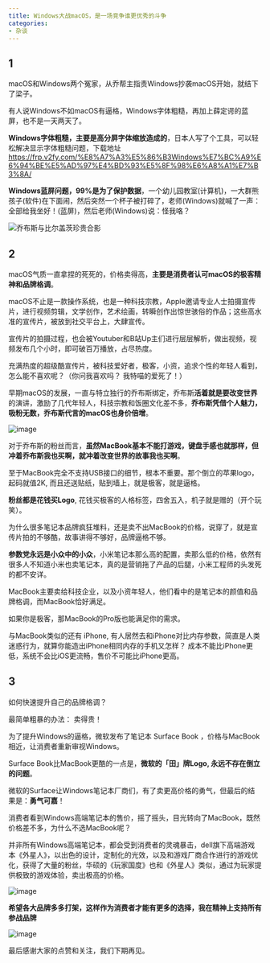 ```yaml
---
title: Windows大战macOS，是一场竞争谁更优秀的斗争
categories:
- 杂谈
---
```




## 1


macOS和Windows两个冤家，从乔帮主指责Windows抄袭macOS开始，就结下了梁子。



有人说Windows不如macOS有逼格，Windows字体粗糙，再加上薛定谔的蓝屏，也不是一天两天了。



**Windows字体粗糙，主要是高分屏字体缩放造成的**，日本人写了个工具，可以轻松解决显示字体粗糙问题，下载地址 https://frp.v2fy.com/%E8%A7%A3%E5%86%B3Windows%E7%BC%A9%E6%94%BE%E5%AD%97%E4%BD%93%E5%8F%98%E6%A8%A1%E7%B3%8A/


**Windows蓝屏问题，99%是为了保护数据**，一个幼儿园教室(计算机)，一大群熊孩子(软件)在下面闹，然后突然一个杯子被打碎了，老师(Windows)就喊了一声： 全部给我坐好！(蓝屏)，然后老师(Windows)说：怪我咯？

![乔布斯与比尔盖茨珍贵合影](https://v2fy.com/asset/0i/jikemiji/jikemiji-md/kr-000135.assets/1240-20200924162746981.jpeg)



## 2



macOS气质一直拿捏的死死的，价格卖得高，**主要是消费者认可macOS的极客精神和品牌格调**。



macOS不止是一款操作系统，也是一种科技宗教，Apple邀请专业人士拍摄宣传片，进行视频剪辑，文学创作，艺术绘画，转瞬创作出惊世骇俗的作品；这些高水准的宣传片，被放到社交平台上，大肆宣传。



宣传片的拍摄过程，也会被Youtuber和B站Up主们进行层层解析，做出视频，视频发布几个小时，即可破百万播放，占尽热度。



充满热度的超级酷宣传片，被科技爱好者，极客，小资，追求个性的年轻人看到，怎么能不喜欢呢？（你问我喜欢吗？ 我特喵的爱死了！）



早期macOS的发展，一直与特立独行的乔布斯绑定，乔布斯**活着就是要改变世界**的演讲，激励了几代年轻人，科技宗教和饭圈文化差不多，**乔布斯凭借个人魅力，吸粉无数，乔布斯代言的macOS也身价倍增**。

![image](https://v2fy.com/asset/0i/jikemiji/jikemiji-md/kr-000135.assets/1240-20200924162741321.jpeg)

对于乔布斯的粉丝而言，**虽然MacBook基本不能打游戏，键盘手感也就那样，但冲着乔布斯我也买啊，就冲着改变世界的故事我也买啊**。



至于MacBook完全不支持USB接口的细节，根本不重要。那个倒立的苹果logo，起码就值2K, 而且还送贴纸，贴到墙上，就是极客，就是逼格。



**粉丝都是花钱买Logo**, 花钱买极客的人格标签，四舍五入，机子就是赠的（开个玩笑）。



为什么很多笔记本品牌疯狂堆料，还是卖不出MacBook的价格，说穿了，就是宣传片拍的不够酷，故事讲得不够好，品牌逼格不够。



**参数党永远是小众中的小众**，小米笔记本那么高的配置，卖那么低的价格，依然有很多人不知道小米也卖笔记本，真的是营销拖了产品的后腿，小米工程师的头发死的都不安详。



MacBook主要卖给科技企业，以及小资年轻人，他们看中的是笔记本的颜值和品牌格调，而MacBook恰好满足。



如果你是极客，那MacBook的Pro版也能满足你的需求。



与MacBook类似的还有 iPhone, 有人居然去和iPhone对比内存参数，简直是人类迷惑行为，就算你能造出iPhone相同内存的手机又怎样？ 成本不能比iPhone更低，系统不会比iOS更流畅，售价不可能比iPhone更高。





## 3



如何快速提升自己的品牌格调？ 



最简单粗暴的办法： 卖得贵！



为了提升Windows的逼格，微软发布了笔记本 Surface Book ，价格与MacBook相近，让消费者重新审视Windows。



Surface Book比MacBook更酷的一点是，**微软的「田」牌Logo, 永远不存在倒立的问题**。



微软的Surface让Windows笔记本厂商们，有了卖更高价格的勇气，但最后的结果是：**勇气可嘉**！



消费者看到Windows高端笔记本的售价，摇了摇头，目光转向了MacBook，既然价格差不多，为什么不选MacBook呢？



并非所有Windows高端笔记本，都会受到消费者的灵魂暴击，dell旗下高端游戏本《外星人》，以出色的设计，定制化的光效，以及和游戏厂商合作进行的游戏优化，获得了大量的粉丝，华硕的《玩家国度》也和《外星人》类似，通过为玩家提供极致的游戏体验，卖出极高的价格。



![image](https://v2fy.com/asset/0i/jikemiji/jikemiji-md/kr-000135.assets/1240.jpeg)



**希望各大品牌多多打架，这样作为消费者才能有更多的选择，我在精神上支持所有参战品牌**

![image](https://v2fy.com/asset/0i/jikemiji/jikemiji-md/kr-000135.assets/strip.gif)

最后感谢大家的点赞和关注，我们下期再见。























